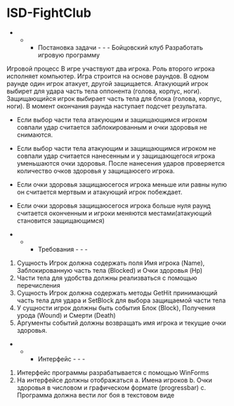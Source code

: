 # ISD-FightClub

- - - Постановка задачи - - -
Бойцовский клуб
Разработать игровую программу

Игровой процесс
В игре участвуют два игрока. Роль второго игрока исполняет компьютер.
Игра строится на основе раундов.
В одном раунде один игрок атакует, другой защищается. Атакующий игрок выбирет для удара часть
тела оппонента (голова, корпус, ноги). Защищающийся игрок выбирает часть тела для блока (голова,
корпус, ноги). В момент окончания раунда наступает подсчет результата.
- Если выбор части тела атакующим и защищающимся игроком совпали удар считается
  заблокированным и очки здоровья не снимаются.
- Если выбор части тела атакующим и защищающимся игроком не совпали удар считается
  нанесенным и у защищающегося игрока уменьшаются очки здоровья.
После нанесения ударов проверяется количество очков здоровья у защищаюсего игрока.
- Если очки здоровья защищаюсегося игрока меньше или равны нулю он считается мертвым и
  атакующий игрок побеждает.
- Если очки здоровья защищаюсегося игрока больше нуля раунд считается оконченным и
  игроки меняются местами(атакующий становится защищающимся)

- - - Требования - - -
1. Сущность Игрок должна содержать поля Имя игрока (Name), Заблокированную часть тела
   (Blocked) и Очки здоровья (Hp)
2. Части тела для удобства должны реализваться с помощью перечисления
3. Сущность Игрок должна содержать методы GetHit принимающий часть тела для удара и
   SetBlock для выбора защищаемой части тела
4. У сущности игрок должны быть события Блок (Block), Получения урода (Wound) и Смерти
   (Death)
5. Аргументы событий должны возвращать имя игрока и текущие очки здоровья.

- - - Интерфейс - - -
1. Интерфейс программы разрабатывается с помощью WinForms
2. На интерфейсе должны отображаться
   a. Имена игроков
   b. Очки здоровья в числовом и графическом формате (progressbar)
   c. Программа должна вести лог боя в текстовом виде
